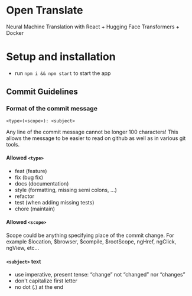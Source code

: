 # Open Translate
Neural Machine Translation with React + Hugging Face Transformers + Docker

# Setup and installation
- run ```npm i && npm start``` to start the app

## Commit Guidelines

### Format of the commit message

```
<type>(<scope>): <subject>
```

Any line of the commit message cannot be longer 100 characters! This allows the message to be easier to read on github as well as in various git tools.

#### Allowed `<type>`

- feat (feature)
- fix (bug fix)
- docs (documentation)
- style (formatting, missing semi colons, …)
- refactor
- test (when adding missing tests)
- chore (maintain)

#### Allowed `<scope>`

Scope could be anything specifying place of the commit change. For example $location, $browser, $compile, $rootScope, ngHref, ngClick, ngView, etc...

#### `<subject>` text

- use imperative, present tense: “change” not “changed” nor “changes”
- don't capitalize first letter
- no dot (.) at the end
